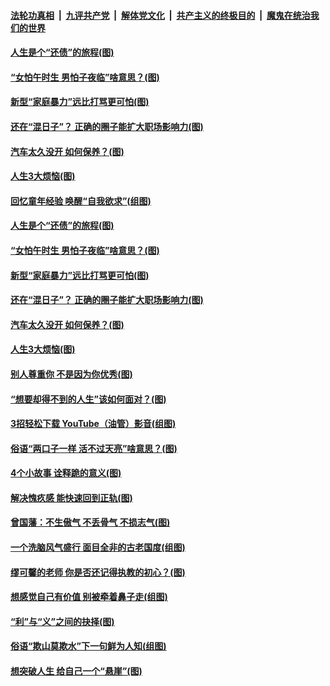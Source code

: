 

####  [法轮功真相](../../../../basic/blob/master/README.md?t=06210002) &nbsp;|&nbsp; [九评共产党](../../../../9ping.md/blob/master/README.md?t=06210002) &nbsp;|&nbsp; [解体党文化](../../../../jtdwh.md/blob/master/README.md?t=06210002)  &nbsp;|&nbsp; [共产主义的终极目的](../../../../gczydzjmd.md/blob/master/README.md?t=06210002) &nbsp;|&nbsp; [魔鬼在统治我们的世界](../../../../mgztzwmdsj.md/blob/master/README.md?t=06210002) 

#### [人生是个“还债”的旅程(图)](../pages/p8/936768.md?t=06210002) 

#### [“女怕午时生 男怕子夜临”啥意思？(图)](../pages/p8/937081.md?t=06210002) 

#### [新型“家庭暴力”远比打骂更可怕(图)](../pages/p8/936230.md?t=06210002) 

#### [还在“混日子”？ 正确的圈子能扩大职场影响力(图)](../pages/p8/937049.md?t=06210002) 

#### [汽车太久没开 如何保养？(图)](../pages/p8/937035.md?t=06210002) 

#### [人生3大烦恼(图)](../pages/p8/936959.md?t=06210002) 

#### [回忆童年经验 唤醒“自我欲求”(组图)](../pages/p8/937082.md?t=06210002) 

#### [人生是个“还债”的旅程(图)](../pages/p8/936768.md?t=06210002) 

#### [“女怕午时生 男怕子夜临”啥意思？(图)](../pages/p8/937081.md?t=06210002) 

#### [新型“家庭暴力”远比打骂更可怕(图)](../pages/p8/936230.md?t=06210002) 

#### [还在“混日子”？ 正确的圈子能扩大职场影响力(图)](../pages/p8/937049.md?t=06210002) 

#### [汽车太久没开 如何保养？(图)](../pages/p8/937035.md?t=06210002) 

#### [人生3大烦恼(图)](../pages/p8/936959.md?t=06210002) 

#### [别人尊重你 不是因为你优秀(图)](../pages/p8/936253.md?t=06210002) 

#### [“想要却得不到的人生”该如何面对？(图)](../pages/p8/936933.md?t=06210002) 

#### [3招轻松下载 YouTube（油管）影音(组图)](../pages/p8/936922.md?t=06210002) 

#### [俗语“两口子一样 活不过天亮”啥意思？(图)](../pages/p8/936917.md?t=06210002) 

#### [4个小故事 诠释跪的意义(图)](../pages/p8/936353.md?t=06210002) 

#### [解决愧疚感 能快速回到正轨(图)](../pages/p8/936834.md?t=06210002) 

#### [曾国藩：不生傲气 不丢骨气 不损志气(图)](../pages/p8/936248.md?t=06210002) 

#### [一个洗脑风气盛行 面目全非的古老国度(组图)](../pages/p8/936759.md?t=06210002) 

#### [缪可馨的老师 你是否还记得执教的初心？(图)](../pages/p8/936737.md?t=06210002) 

#### [想感觉自己有价值 别被牵着鼻子走(组图)](../pages/p8/936721.md?t=06210002) 

#### [“利”与“义”之间的抉择(图)](../pages/p8/936246.md?t=06210002) 

#### [俗语“欺山莫欺水”下一句鲜为人知(组图)](../pages/p8/936659.md?t=06210002) 

#### [想突破人生 给自己一个“悬崖”(图)](../pages/p8/936658.md?t=06210002) 


